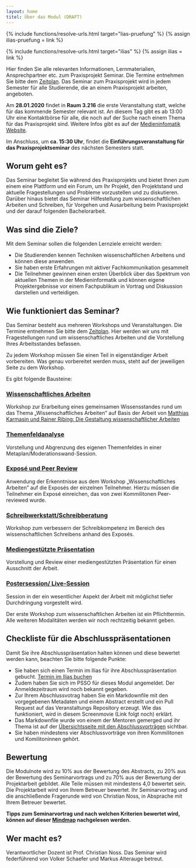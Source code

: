 ```yaml
---
layout: home
titel: Über das Modul (DRAFT)
---
```


{% include functions/resolve-urls.html target="lias-pruefung" %}
{% assign ilias-pruefung = link %}

{% include functions/resolve-urls.html target="ilias" %}
{% assign ilias = link %}

Hier finden Sie alle relevanten Informationen, Lernmaterialien, Ansprechpartner etc. zum Praxisprojekt Seminar. Die Termine entnehmen Sie bitte dem [Zeitplan](timetable). Das Seminar zum Praxisprojekt wird in jedem Semester für alle Studierende, die an einem Praxisprojekt arbeiten, angeboten.

Am **28.01.2020** findet in **Raum 3.216** die erste Veranstaltung statt, welche für das kommende Semester relevant ist.
An diesem Tag gibt es ab 13:00 Uhr eine Kontaktbörse für alle, die noch auf der Suche nach einem Thema für das Praxisprojekt sind. Weitere Infos gibt es auf der [Medieninfomatik Website](https://www.medieninformatik.th-koeln.de/events/2020-01-28-kontaktboerse/).

Im Anschluss, um **ca. 15:30 Uhr**, findet die **Einführungsveranstaltung für das Praxisprojektseminar** des nächsten Semesters statt.

## Worum geht es?

Das Seminar begleitet Sie während des Praxisprojekts und bietet Ihnen zum einem eine Plattform und ein Forum, um Ihr Projekt, den Projektstand und aktuelle Fragestellungen und Probleme vorzustellen und zu diskutieren. Darüber hinaus bietet das Seminar Hilfestellung zum wissenschaftlichen Arbeiten und Schreiben, für Vorgehen und Ausarbeitung beim Praxisprojekt und der darauf folgenden Bachelorarbeit.

## Was sind die Ziele?

Mit dem Seminar sollen die folgenden Lernziele erreicht werden:

- Die Studierenden kennen Techniken wissenschaftlichen Arbeitens und können diese anwenden.
- Sie haben erste Erfahrungen mit aktiver Fachkommunikation gesammelt
- Die Teilnehmer gewinnen einen ersten Überblick über das Spektrum von aktuellen Themen in der Medieninformatik und können eigene Projektergebnisse vor einem Fachpublikum in Vortrag und Diskussion darstellen und verteidigen.

## Wie funktioniert das Seminar?

Das Seminar besteht aus mehreren Workshops und Veranstaltungen. Die Termine entnehmen Sie bitte dem [Zeitplan](timetable). Hier werden wir uns mit Fragestellungen rund um wissenschaftliches Arbeiten und die Vorstellung Ihres Arbeitsstandes befassen. 

Zu jedem Workshop müssen Sie einen Teil in eigenständiger Arbeit vorbereiten. Was genau vorbereitet werden muss, steht auf der jeweiligen Seite zu dem Workshop.

Es gibt folgende Bausteine:

### [Wissenschaftliches Arbeiten](lehrveranstaltungen/kick-off-wissenschaftliches-arbeiten/)
Workshop zur Erarbeitung eines gemeinsamen Wissensstandes rund um das Thema „Wissenschaftliches Arbeiten” auf Basis der Arbeit von [Matthias Karmasin und Rainer Ribing: Die Gestaltung wissenschaftlicher Arbeiten](http://www.digibib.net/permalink/832/FHBK-x/HBZ:HT019292028)

### [Themenfeldanalyse](lehrveranstaltungen/themenfeldanalyse/)
Vorstellung und Abgrenzung des eigenen Themenfeldes in einer Metaplan/Moderationswand-Session. 

### [Exposé und Peer Review](lehrveranstaltungen/peer-reviewed-expose/)
Anwendung der Erkenntnisse aus dem Workshop „Wissenschaftliches Arbeiten” auf die Exposés der einzelnen Teilnehmer. Hierzu müssen die Teilnehmer ein Exposé einreichen, das von zwei Kommilitonen Peer-reviewed wurde. 

### [Schreibwerkstatt/Schreibberatung](lehrveranstaltungen/schreibwerkstatt/)
Workshop zum verbessern der Schreibkompetenz im Bereich des wissenschaftlichen Schreibens anhand des Exposés.

### [Mediengestützte Präsentation](lehrveranstaltungen/mediengestuetzte-prasentation/)
Vorstellung und Review einer mediengestützten Präsentation für einen Ausschnitt der Arbeit. 

### [Postersession/ Live-Session](lehrveranstaltungen/live-session-postersession/)
Session in der ein wesentlicher Aspekt der Arbeit mit möglichst tiefer Durchdringung vorgestellt wird.

Der erste Workshop zum wissenschaftlichen Arbeiten ist ein Pflichttermin.  
Alle weiteren Modalitäten werden wir noch rechtzeitig bekannt geben.
<!-- Von diesen sechs Workshops müssen vier besucht werden. Darüber hinaus gibt es ab ca. Woche 10 mehrere Termine zur finalen Vorstellung und Diskussion Ihrer Praxisprojektarbeit. Jeder Teilnehmer muss an vier Abschlussvorstellungen aktiv im Plenum teilgenommen haben. -->

## Checkliste für die Abschlusspräsentationen
Damit Sie ihre Abschlusspräsentation halten können und diese bewertet werden kann, beachten Sie bitte folgende Punkte:
* Sie haben sich einen Termin im Ilias für ihre Abschlusspräsentation gebucht. [Termin im Ilias buchen](https://ilias.th-koeln.de/ilias.php?ref_id=1304831&cmd=view&cmdClass=ilrepositorygui&cmdNode=w4&baseClass=ilrepositorygui)
* Zudem haben Sie sich im PSSO für dieses Modul angemeldet. Der Anmeldezeitraum wird noch bekannt gegeben.
* Zur Ihrem Abschlussvotrag haben Sie ein Markdownfile mit den vorgegebenen Metadaten und einem Abstract erstellt und ein Pull Request auf das Veranstaltungs Repository erzeugt. Wie das funktioniert, wird in diesem Screenmovie (Link folgt noch) erklärt.
* Das Markdownfile wurde von einem der Mentoren gemerged und ihr Thema ist auf der [Übersichtsseite mit den Abschlussvorträgen](/mi-bachelor-praxisprojektseminar/abschlussvortraege/) sichtbar.
* Sie haben mindestens vier Abschlussvorträge von ihren Kommilitonen und Komilitoninnen gehört.

## Bewertung
Die Modulnote wird zu 10% aus der Bewertung des Abstracts, zu 20% aus der Bewertung des Seminarvortrags und zu 70% aus der Bewertung der Projektarbeit gebildet. Alle Teile müssen mit mindestens 4,0 bewertet sein. Die Projektarbeit wird von Ihrem Betreuer bewertet. Ihr Seminarvortrag und die anschließende Fragerunde wird von Christian Noss, in Absprache mit Ihrem Betreuer bewertet.

**Tipps zum Seminarvortrag und nach welchen Kriterien bewertet wird, können auf dieser [Mindmap](https://www.mindmeister.com/de/687253542?t=KF0iiQdLn3) nachgelesen werden.**



<!-- ## Übergangsreglung
Mit dem Sommersemester 2019 wurden ein paar neue Spielregeln eingeführt, es gibt aber Teilnehmer, die schon im letzten Semester das Seminar besucht haben. Hier gibt es einige Übergangsreglungen. Schauen Sie dazu bitte in des FAQs nach, verwenden das Forum im {{ilias}} oder sprechen Sie uns dazu im Seminar. Bitte schreiben Sie **keine** E-Mails. -->

## Wer macht es?

Verantwortlicher Dozent ist Prof. Christian Noss. Das Seminar wird federführend von Volker Schaefer und Markus Alterauge betreut.
